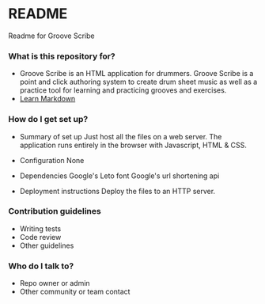 # README #

Readme for Groove Scribe

### What is this repository for? ###

* Groove Scribe is an HTML application for drummers.    Groove Scribe is a point and click authoring system to create drum sheet music as well as a practice tool for learning and practicing grooves and exercises.
* [Learn Markdown](https://bitbucket.org/tutorials/markdowndemo)

### How do I get set up? ###

* Summary of set up
Just host all the files on a web server.   The application runs entirely in the browser with Javascript, HTML & CSS.

* Configuration
None

* Dependencies
Google's Leto font
Google's url shortening api

* Deployment instructions
Deploy the files to an HTTP server.

### Contribution guidelines ###

* Writing tests
* Code review
* Other guidelines

### Who do I talk to? ###

* Repo owner or admin
* Other community or team contact